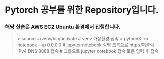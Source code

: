 # Pytorch 공부를 위한 Repository입니다.



### 해당 실습은 AWS EC2 Ubuntu 환경에서 진행합니다.
> \> source ~/venv/bin/activate							# venv 가상환경 접속
> \> python3 -m notebook --ip 0.0.0.0				 # jupyter notebook 실행
> 크롬으로 http://퍼블릭 IPv4 DNS:8888 접속	# 크롬으로 jupyter notebook 접속 
> 토큰 입력 후 접속 
